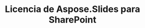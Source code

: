 ---
title: Licencia de Aspose.Slides para SharePoint
type: docs
weight: 60
url: /es/sharepoint/license-aspose-slides-for-sharepoint/
---